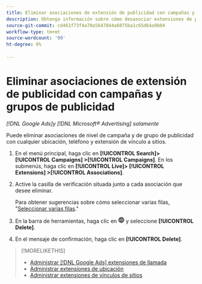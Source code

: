 ```yaml
---
title: Eliminar asociaciones de extensión de publicidad con campañas y grupos de publicidad
description: Obtenga información sobre cómo desasociar extensiones de publicidad con campañas y grupos de publicidad.
source-git-commit: cd461f73f4a70a5647844a6075ba1c65d64a9b04
workflow-type: tm+mt
source-wordcount: '99'
ht-degree: 0%

---
```


# Eliminar asociaciones de extensión de publicidad con campañas y grupos de publicidad

*[!DNL Google Ads]y [!DNL Microsoft® Advertising] solamente*

Puede eliminar asociaciones de nivel de campaña y de grupo de publicidad con cualquier ubicación, teléfono y extensión de vínculo a sitios.

1. En el menú principal, haga clic en **[!UICONTROL Search]> [!UICONTROL Campaigns] >[!UICONTROL Campaigns]**. En los submenús, haga clic en **[!UICONTROL Live]> [!UICONTROL Extensions] >[!UICONTROL Associations]**.

1. Active la casilla de verificación situada junto a cada asociación que desee eliminar.

   Para obtener sugerencias sobre cómo seleccionar varias filas, &quot;[Seleccionar varias filas](/help/search-social-commerce/common-tasks/navigation-editing-selection/multiple-rows-select.md).&quot;

1. En la barra de herramientas, haga clic en ![Más](/help/search-social-commerce/assets/more.png "Más") y seleccione **[!UICONTROL Delete]**.

1. En el mensaje de confirmación, haga clic en **[!UICONTROL Delete]**.

>[!MORELIKETHIS]
>
>* [Administrar [!DNL Google Ads] extensiones de llamada](/help/search-social-commerce/campaign-management/campaigns/callout-extension-manage.md)
>* [Administrar extensiones de ubicación](location-extension-manage.md)
>* [Administrar extensiones de vínculos de sitios](sitelink-extension-manage.md)

